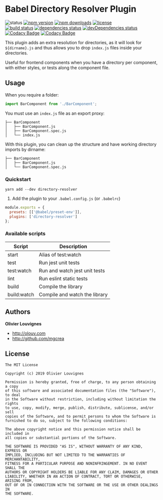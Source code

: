 # Babel Directory Resolver Plugin

![status](https://img.shields.io/badge/status-maintained-brightgreen.svg)
[![npm version](https://img.shields.io/npm/v/babel-plugin-directory-resolver.svg)](https://www.npmjs.com/package/babel-plugin-directory-resolver)
[![npm downloads](https://img.shields.io/npm/dm/babel-plugin-directory-resolver.svg)](https://www.npmjs.com/package/babel-plugin-directory-resolver)
[![license](https://img.shields.io/github/license/mgcrea/babel-plugin-directory-resolver.svg?style=flat)](https://tldrlegal.com/license/mit-license)<br />
[![build status](http://img.shields.io/travis/mgcrea/babel-plugin-directory-resolver/master.svg?style=flat)](http://travis-ci.org/mgcrea/babel-plugin-directory-resolver)
[![dependencies status](https://img.shields.io/david/mgcrea/babel-plugin-directory-resolver.svg?style=flat)](https://david-dm.org/mgcrea/babel-plugin-directory-resolver)
[![devDependencies status](https://img.shields.io/david/dev/mgcrea/babel-plugin-directory-resolver.svg?style=flat)](https://david-dm.org/mgcrea/babel-plugin-directory-resolver#info=devDependencies)
[![Codacy Badge](https://api.codacy.com/project/badge/Grade/a9aef0592ea44fae88864321d5f14473)](https://www.codacy.com/app/mgcrea/babel-plugin-directory-resolver?utm_source=github.com&utm_medium=referral&utm_content=mgcrea/babel-plugin-directory-resolver&utm_campaign=Badge_Grade)
[![Codacy Badge](https://api.codacy.com/project/badge/Coverage/a9aef0592ea44fae88864321d5f14473)](https://www.codacy.com/app/mgcrea/babel-plugin-directory-resolver?utm_source=github.com&utm_medium=referral&utm_content=mgcrea/babel-plugin-directory-resolver&utm_campaign=Badge_Coverage)

This plugin adds an extra resolution for directories, as it will look for `${dirname}.js` and thus allows you to drop `index.js` files inside your directories.

Useful for frontend components when you have a directory per component, with either styles, or tests along the component file.

## Usage

When you require a folder:

```js
import BarComponent from './BarComponent';
```

You must use an `index.js` file as an export proxy:

```
├── BarComponent
│   ├── BarComponent.js
│   ├── BarComponent.spec.js
│   └── index.js
```

With this plugin, you can clean up the structure and have working directory imports by dirname:

```
├── BarComponent
│   ├── BarComponent.js
│   └── BarComponent.spec.js
```

### Quickstart

```
yarn add --dev directory-resolver
```

1. Add the plugin to your `.babel.config.js` (or `.babelrc`)

```js
module.exports = {
  presets: [['@babel/preset-env']],
  plugins: ['directory-resolver']
};
```

### Available scripts

| **Script**  | **Description**               |
| ----------- | ----------------------------- |
| start       | Alias of test:watch           |
| test        | Run jest unit tests           |
| test:watch  | Run and watch jest unit tests |
| lint        | Run eslint static tests       |
| build       | Compile the library           |
| build:watch | Compile and watch the library |

## Authors

**Olivier Louvignes**

- http://olouv.com
- http://github.com/mgcrea

## License

```
The MIT License

Copyright (c) 2019 Olivier Louvignes

Permission is hereby granted, free of charge, to any person obtaining a copy
of this software and associated documentation files (the "Software"), to deal
in the Software without restriction, including without limitation the rights
to use, copy, modify, merge, publish, distribute, sublicense, and/or sell
copies of the Software, and to permit persons to whom the Software is
furnished to do so, subject to the following conditions:

The above copyright notice and this permission notice shall be included in
all copies or substantial portions of the Software.

THE SOFTWARE IS PROVIDED "AS IS", WITHOUT WARRANTY OF ANY KIND, EXPRESS OR
IMPLIED, INCLUDING BUT NOT LIMITED TO THE WARRANTIES OF MERCHANTABILITY,
FITNESS FOR A PARTICULAR PURPOSE AND NONINFRINGEMENT. IN NO EVENT SHALL THE
AUTHORS OR COPYRIGHT HOLDERS BE LIABLE FOR ANY CLAIM, DAMAGES OR OTHER
LIABILITY, WHETHER IN AN ACTION OF CONTRACT, TORT OR OTHERWISE, ARISING FROM,
OUT OF OR IN CONNECTION WITH THE SOFTWARE OR THE USE OR OTHER DEALINGS IN
THE SOFTWARE.
```
